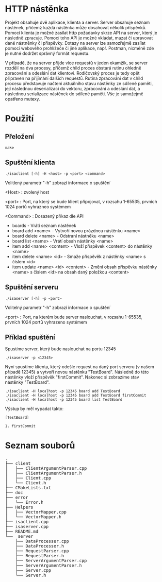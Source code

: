 # HTTP nástěnka

Projekt obsahuje dvě aplikace, klienta a server.
Server obsahuje seznam nástěnek, přičemž každá nástěnka může obsahovat několik příspěvků.
Pomocí klienta je možné zasílat http požadavky skrze API na server, který je následně zpracuje. 
Pomocí toho API je možné vkládat, mazat či upravovat dané nástněnky či příspěvky.
Dotazy na server lze samozřejmě zasílat pomocí webového prohlížeče či jiné aplikace, např. Postman,
nicméně zde je nutné dodržet správný formát requestu.

V případě, že na server přijde více requestů v jeden okamžik, se server rozdělí na dva procesy, přičemž child proces obstará rutinu ohledně zpracování a odeslání dat klientovi.
Rodičovský proces je tedy opět připraven na přijímání dalších requestů. Rutina zpracování dat
v child procesu představuje načtení aktuálního stavu nástěnky ze sdílené paměti, její následnou
deserializaci do vektoru, zpracování a odeslání dat, a následnou serializace nástěnek do sdílené paměti. 
 Vše je samožejmě opatřeno mutexy.
 

# Použití
## Přeložení
```
make 
```
## Spuštění klienta
```
./isaclient [-h] -H <host> -p <port> <command>
```
Volitlený parametr "-h" zobrazí informace o spuštění

&#60;Host&#62; : zvolený host

&#60;port&#62; : Port, na který se bude klient připojovat, v rozsahu 1-65535, prvních 1024 portů vyhrazneo systémem

&#60;Command&#62; : Dosazený příkaz dle API

* boards -  Vrátí seznam nástěnek
* board add &#60;name&#62; - Vytvoří novou prázdnou nástěnku &#60;name&#62;
* board delete &#60;name&#62; - Odstraní nástněku &#60;name&#62;
* board list &#60;name&#62; - Vrátí obsah nástěnky &#60;name&#62;
* item add &#60;name&#62; &#60;content&#62; - Vloží příspěvek &#60;content&#62; do nástěnky &#60;name&#62;
* item delete &#60;name&#62; &#60;id&#62; - Smaže příspěvěk z nástěnky &#60;name&#62; s číslem &#60;id&#62;
* item update &#60;name&#62; &#60;id&#62; &#60;content&#62; - Změní obsah příspěvku nástěnky &#60;name&#62; s číslem &#60;id&#62;
na obsah daný položkou &#60;content&#62;

## Spuštění serveru
```
./isaserver [-h] -p <port> 
```
Volitelný parametr "-h" zobrazí informace o spuštění

&#60;port&#62; : Port, na kterém bude server naslouchat, v rozsahu 1-65535, prvních 1024 portů vyhrazeno systémem

## Příklad spuštění
Spustíme server, který bude naslouchat na portu 12345
```
./isaserver -p <12345> 
```
Nyní spustíme klienta, který odešle request na daný port serveru (v našem případě 12345) a vytvoří novou nástěnku "TestBoard".
Následně do této nástěnky vloží příspěvěk "firstCommit".
Nakonec si zobrazíme stav nástěnky "TestBoard".
```
./isaclient -H localhost -p 12345 board add TestBoard
./isaclient -H localhost -p 12345 board add TestBoard firstCommit
./isaclient -H localhost -p 12345 board list TestBoard
```
Výstup by měl vypadat takto:
```
[TestBoard]

1. firstCommit
```

# Seznam souborů
<pre>
.
├── client
│   ├── ClientArgumentParser.cpp
│   ├── ClientArgumentParser.h
│   ├── Client.cpp
│   └── Client.h
├── CMakeLists.txt
├── doc
├── error
│   └── Error.h
├── Helpers
│   ├── VectorMapper.cpp
│   └── VectorMapper.h
├── isaclient.cpp
├── isaserver.cpp
├── README.md
└──  server
    ├── DataProcesser.cpp
    ├── DataProcesser.h
    ├── RequestParser.cpp
    ├── RequestParser.h
    ├── ServerArgumentParser.cpp
    ├── ServerArgumentParser.h
    ├── Server.cpp
    └── Server.h
</pre>